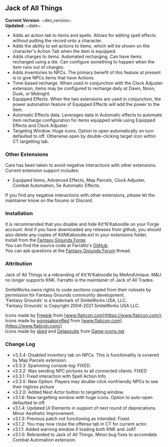 ## Jack of All Things

**Current Version**: ~dev_version~ \
**Updated**: ~date~

* Adds an action tab to items and spells. Allows for editing spell effects without putting the record onto a character.
* Adds the ability to set actions to items, which will be shown on the character's Action Tab when the item is equipped.
* Adds charges to items. Automated recharging.  Can have items recharged using a die.  Can configure something to happen when the item runs out of charges.
* Adds inventories to NPCs. The primary benefit of this feature at present is to give NPCs items that have Actions.
* Time-based recharge. When used in conjunction with the Clock Adjuster extension, items may be configured to recharge daily at Dawn, Noon, Dusk, or Midnight.
* Equipped Effects. When the two extensions are used in conjunction, the power automation feature of Equipped Effects will add the power to the item.
* Automatic Effects data. Leverages data in Automatic effects to automate item recharge configuration for items equipped while using Equipped Effects and Clock Adjuster.
* Targeting Window. Huge icons. Option to open automatically on turn defaulted to off. Otherwise open by double-clicking target icon within CT targetting tab.

### Other Extensions

Care has been taken to avoid negative interactions with other extensions.  Current extension support includes:
* Equipped Items, Advanced Effects, Map Parcels, Clock Adjuster, Combat Automation, 5e Automatic Effects.

If you find any negative interactions with other extensions, please let the maintainer know on the forums or Discord.

### Installation

It is recommended that you disable and hide Kit'N'Kaboodle on your Forge account.  And if you have downloaded any releases from github, you should also delete any copies of KitNKaboodle.ext in your extensions folder. \
Install from the [Fantasy Grounds Forge](https://forge.fantasygrounds.com/shop/items/1959/view). \
You can find the source code at Farratto's [GitHub](https://github.com/Farratto/JackOfAllThings/releases). \
You can ask questions at the [Fantasy Grounds Forum](https://www.fantasygrounds.com/forums/showthread.php?83081-Jack-of-All-Trades-for-5e-(rebranding-of-Kit-N-Kaboodle)) thread.

### Attribution

Jack of All Things is a rebranding of Kit'N'Kaboodle by MeAndUnique.  M&U no longer supports KNK.  Farratto is the maintainer of Jack of All Trades.

SmiteWorks owns rights to code sections copied from their rulesets by permission for Fantasy Grounds community development. \
'Fantasy Grounds' is a trademark of SmiteWorks USA, LLC. \
'Fantasy Grounds' is Copyright 2004-2021 SmiteWorks USA LLC.

Icons made by [Freepik](https://www.freepik.com) from [www.flaticon.com](https://www.flaticon.com/). \
Icons made by [pongsakornRed](https://www.flaticon.com/authors/pongsakornred) from [www.flaticon.com](https://www.flaticon.com/) \
Icons made by [sbed](https://opengameart.org/users/sbed) and [Delapouite](https://delapouite.com/) from [Game-icons.net](https://game-icons.net/)

### Change Log

* v3.3.4: Disabled inventory tab on NPCs. This is functionality is covered by Map Parcels extension.
* v3.3.3: Spamming console log: FIXED.
* v3.3.2: Was sending NPC pictures to all connected clients. FIXED
* v3.3.1: Fixed interaction with Spell Action Info
* v3.3.0: New Option: Players may double-click nonfriendly NPCs to see their highres picture
* v3.2.0: Added Next Actor button to targetting window.
* v3.1.6: New targetting window with huge icons. Option to auto-open defaulted to off.
* v3.1.4: Updated UI Elements in support of next round of deprecations. Minor Aesthetic Improvement.
* v3.1.3: Previous patch not functioning as intended: Fixed.
* v3.1.2: You may now close the offense tab in CT for current actor.
* v3.1.1: Added warning window if loading both KNK and JoAT
* v3.1.0: Rebranded to Jack of All Things. Minor bug fixes to accomdate Combat Automation extension.